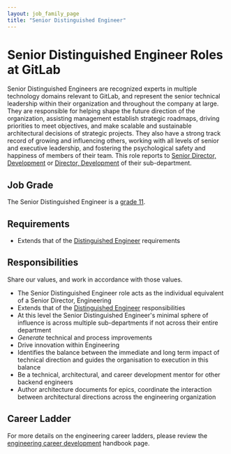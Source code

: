 ```yaml
---
layout: job_family_page
title: "Senior Distinguished Engineer"
---
```


# Senior Distinguished Engineer Roles at GitLab

Senior Distinguished Engineers are recognized experts in multiple technology domains relevant to GitLab, and represent the senior technical leadership within their organization and throughout the company at large. They are responsible for helping shape the future direction of the organization, assisting management establish strategic roadmaps, driving priorities to meet objectives, and make scalable and sustainable architectural decisions of strategic projects. They also have a strong track record of growing and influencing others, working with all levels of senior and executive leadership, and fostering the psychological safety and happiness of members of their team. This role reports to [Senior Director, Development](https://about.gitlab.com/job-families/engineering/engineering-management/#senior-director-development) or [Director, Development](https://about.gitlab.com/job-families/engineering/engineering-management/#director-development) of their sub-department.

## Job Grade

The Senior Distinguished Engineer is a [grade 11](/handbook/total-rewards/compensation/compensation-calculator/#gitlab-job-grades).

## Requirements

* Extends that of the [Distinguished Engineer](#distinguished-engineer) requirements

## Responsibilities

Share our values, and work in accordance with those values.
* The Senior Distinguished Engineer role acts as the individual equivalent of a Senior Director, Engineering
* Extends that of the [Distinguished Engineer](#distinguished-engineer) responsibilities
* At this level the Senior Distinguished Engineer's minimal sphere of influence is across multiple sub-departments if not across their entire department
* _Generate_ technical and process improvements
* Drive innovation within Engineering
* Identifies the balance between the immediate and long term impact of technical direction and guides the organisation to execution in this balance
* Be a technical, architectural, and career development mentor for other backend engineers
* Author architecture documents for epics, coordinate the interaction between architectural directions across the engineering organization

## Career Ladder

For more details on the engineering career ladders, please review the [engineering career development](/handbook/engineering/career-development/#roles) handbook page.